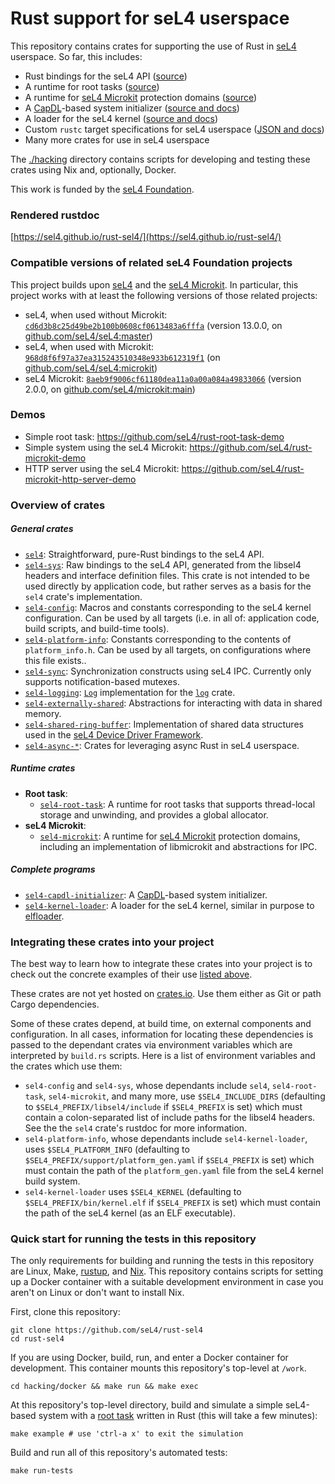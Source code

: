 <!--
     Copyright 2023, Colias Group, LLC

     SPDX-License-Identifier: CC-BY-SA-4.0
-->

# Rust support for seL4 userspace

This repository contains crates for supporting the use of Rust in
[seL4](https://github.com/seL4/seL4) userspace. So far, this includes:

- Rust bindings for the seL4 API ([source](./crates/sel4))
- A runtime for root tasks ([source](./crates/sel4-root-task))
- A runtime for [seL4 Microkit](https://github.com/seL4/microkit) protection domains
  ([source](./crates/sel4-microkit))
- A [CapDL](https://docs.sel4.systems/projects/capdl/)-based system initializer ([source and
  docs](./crates/sel4-capdl-initializer))
- A loader for the seL4 kernel ([source and docs](./crates/sel4-kernel-loader))
- Custom `rustc` target specifications for seL4 userspace ([JSON and docs](./support/targets))
- Many more crates for use in seL4 userspace

The [./hacking](./hacking) directory contains scripts for developing and testing these crates using
Nix and, optionally, Docker.

This work is funded by the [seL4 Foundation](https://sel4.systems/Foundation/).

### Rendered rustdoc

[https://sel4.github.io/rust-sel4/](https://sel4.github.io/rust-sel4/)

### Compatible versions of related seL4 Foundation projects

This project builds upon [seL4](https://github.com/seL4/seL4) and the [seL4
Microkit](https://github.com/seL4/microkit). In particular, this project works with at least the
following versions of those related projects:

- seL4, when used without Microkit:
  [`cd6d3b8c25d49be2b100b0608cf0613483a6fffa`](https://github.com/seL4/seL4/tree/cd6d3b8c25d49be2b100b0608cf0613483a6fffa)
  (version 13.0.0, on [github.com/seL4/seL4:master](https://github.com/seL4/seL4/tree/master))
- seL4, when used with Microkit:
  [`968d8f6f97a37ea315243510348e933b612319f1`](https://github.com/seL4/seL4/tree/968d8f6f97a37ea315243510348e933b612319f1)
  (on [github.com/seL4/seL4:microkit](https://github.com/seL4/seL4/tree/microkit))
- seL4 Microkit:
  [`8aeb9f9006cf61180dea11a0a00a084a49833066`](https://github.com/seL4/microkit/tree/8aeb9f9006cf61180dea11a0a00a084a49833066)
  (version 2.0.0, on [github.com/seL4/microkit:main](https://github.com/seL4/microkit/tree/main))

### Demos

- Simple root task: https://github.com/seL4/rust-root-task-demo
- Simple system using the seL4 Microkit: https://github.com/seL4/rust-microkit-demo
- HTTP server using the seL4 Microkit: https://github.com/seL4/rust-microkit-http-server-demo

### Overview of crates

##### General crates

- [`sel4`](./crates/sel4): Straightforward, pure-Rust bindings to the seL4 API.
- [`sel4-sys`](./crates/sel4/sys): Raw bindings to the seL4 API, generated from the libsel4 headers
  and interface definition files. This crate is not intended to be used directly by application
  code, but rather serves as a basis for the `sel4` crate's implementation.
- [`sel4-config`](./crates/sel4/config): Macros and constants corresponding to the seL4 kernel
  configuration. Can be used by all targets (i.e. in all of: application code, build scripts, and
  build-time tools).
- [`sel4-platform-info`](./crates/sel4-platform-info): Constants corresponding to the contents of
  `platform_info.h`. Can be used by all targets, on configurations where this file exists..
- [`sel4-sync`](./crates/sel4-sync): Synchronization constructs using seL4 IPC. Currently only
  supports notification-based mutexes.
- [`sel4-logging`](./crates/sel4-logging): [`Log`](https://docs.rs/log/latest/log/trait.Log.html)
  implementation for the [`log`](https://crates.io/crates/log) crate.
- [`sel4-externally-shared`](./crates/sel4-externally-shared): Abstractions for interacting with
  data in shared memory.
- [`sel4-shared-ring-buffer`](./crates/sel4-shared-ring-buffer): Implementation of shared data
  structures used in the [seL4 Device Driver Framework](https://github.com/au-ts/sddf).
- [`sel4-async-*`](./crates/sel4-async): Crates for leveraging async Rust in seL4 userspace.

##### Runtime crates

- **Root task**:
  - [`sel4-root-task`](./crates/sel4-root-task): A runtime for root tasks that supports thread-local
    storage and unwinding, and provides a global allocator.
- **seL4 Microkit**:
  - [`sel4-microkit`](./crates/sel4-microkit): A runtime for [seL4
    Microkit](https://github.com/seL4/microkit) protection domains, including an implementation of
    libmicrokit and abstractions for IPC.

##### Complete programs

- [`sel4-capdl-initializer`](./crates/sel4-capdl-initializer): A
  [CapDL](https://docs.sel4.systems/projects/capdl/)-based system initializer.
- [`sel4-kernel-loader`](./crates/sel4-kernel-loader): A loader for the seL4 kernel, similar in
  purpose to [elfloader](https://github.com/seL4/seL4_tools/tree/master/elfloader-tool).

### Integrating these crates into your project

The best way to learn how to integrate these crates into your project is to check out the concrete
examples of their use [listed above](#demos).

These crates are not yet hosted on [crates.io](https://crates.io). Use them either as Git or path
Cargo dependencies.

Some of these crates depend, at build time, on external components and configuration. In all cases,
information for locating these dependencies is passed to the dependant crates via environment
variables which are interpreted by `build.rs` scripts. Here is a list of environment variables and
the crates which use them:

- `sel4-config` and `sel4-sys`, whose dependants include `sel4`, `sel4-root-task`, `sel4-microkit`,
  and many more, use `$SEL4_INCLUDE_DIRS` (defaulting to `$SEL4_PREFIX/libsel4/include` if
  `$SEL4_PREFIX` is set) which must contain a colon-separated list of include paths for the libsel4
  headers. See the the `sel4` crate's rustdoc for more information.
- `sel4-platform-info`, whose dependants include `sel4-kernel-loader`, uses `$SEL4_PLATFORM_INFO`
  (defaulting to `$SEL4_PREFIX/support/platform_gen.yaml` if `$SEL4_PREFIX` is set) which must
  contain the path of the `platform_gen.yaml` file from the seL4 kernel build system.
- `sel4-kernel-loader` uses `$SEL4_KERNEL` (defaulting to `$SEL4_PREFIX/bin/kernel.elf` if
  `$SEL4_PREFIX` is set) which must contain the path of the seL4 kernel (as an ELF executable).

### Quick start for running the tests in this repository

The only requirements for building and running the tests in this repository are Linux, Make,
[rustup](https://rustup.rs/), and [Nix](https://nix.dev/). This repository contains scripts for
setting up a Docker container with a suitable development environment in case you aren't on Linux or
don't want to install Nix.

First, clone this repository:

```
git clone https://github.com/seL4/rust-sel4
cd rust-sel4
```

If you are using Docker, build, run, and enter a Docker container for development. This container
mounts this repository's top-level at `/work`.

```
cd hacking/docker && make run && make exec
```

At this repository's top-level directory, build and simulate a simple seL4-based system with a [root
task](./crates/examples/root-task/example-root-task) written in Rust (this will take a few minutes):

```
make example # use 'ctrl-a x' to exit the simulation
```

Build and run all of this repository's automated tests:

```
make run-tests
```
